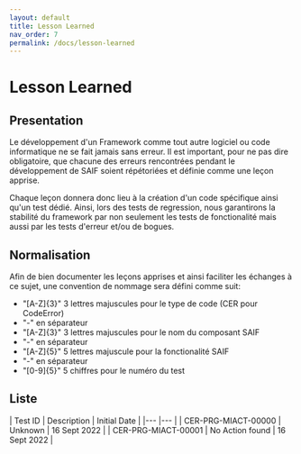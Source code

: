 ```yaml
---
layout: default
title: Lesson Learned
nav_order: 7
permalink: /docs/lesson-learned
---
```


# Lesson Learned

## Presentation

Le développement d'un Framework comme tout autre logiciel ou code informatique ne se fait jamais sans erreur.
Il est important, pour ne pas dire obligatoire, que chacune des erreurs rencontrées pendant le développement de SAIF soient répétoriées et définie comme une leçon apprise.

Chaque leçon donnera donc lieu à la création d'un code spécifique ainsi qu'un test dédié.
Ainsi, lors des tests de regression, nous garantirons la stabilité du framework par non seulement les tests de fonctionalité mais aussi par les tests d'erreur et/ou de bogues.


## Normalisation

Afin de bien documenter les leçons apprises et ainsi faciliter les échanges à ce sujet, une convention de nommage sera défini comme suit:
- "[A-Z]{3}" 3 lettres majuscules pour le type de code (CER pour CodeError)
- "-" en séparateur
- "[A-Z]{3}" 3 lettres majuscules pour le nom du composant SAIF
- "-" en séparateur
- "[A-Z]{5}" 5 lettres majuscule pour la fonctionalité SAIF
- "-" en séparateur
- "[0-9]{5}" 5 chiffres pour le numéro du test

## Liste

| Test ID   	| Description  	| Initial Date  	|
|---	|---	|
| CER-PRG-MIACT-00000  	| Unknown  	| 16 Sept 2022  	|
| CER-PRG-MIACT-00001  	| No Action found  	| 16 Sept 2022  	|
